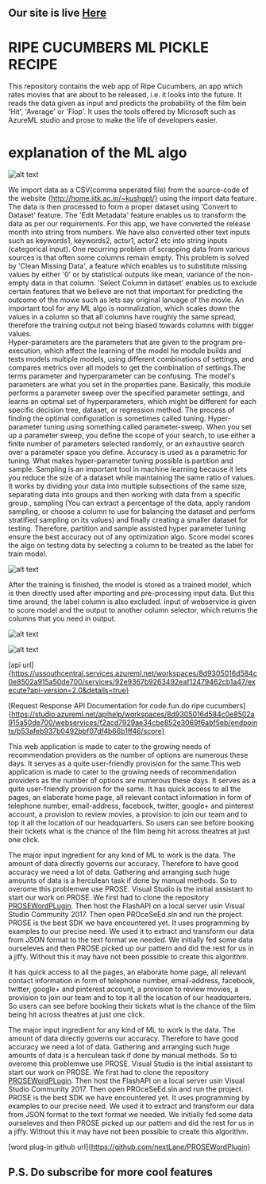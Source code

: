 ## Our site is live [Here](home.iitk.ac.in/~adimis)

# RIPE CUCUMBERS ML PICKLE RECIPE

This repository contains the web app of Ripe Cucumbers, an app which rates movies that are about to be released, i.e. it looks into the future. It reads the data given as input and predicts the probability of the film bein 'Hit', 'Average' or 'Flop'. It uses the tools offered by Microsoft such as AzureML studio and prose to make the life of developers easier.

# explanation of the ML algo

![alt text](https://i.imgur.com/QF66s2n.png)

We import data as a CSV(comma seperated file) from the source-code of the website {http://home.iitk.ac.in/~kushgpt/} using the import data feature. The data is then processed to form a proper dataset using 'Convert to Dataset' feature. The 'Edit Metadata' feature enables us to transform the data as per our requirements. For this app, we have converted the release month into string from numbers. We have also converted other text inputs such as keywords1, keywords2, actor1, actor2 etc into string inputs (categorical input). One recurring problem of scrapping data from various sources is that often some columns remain empty. This problem is solved by 'Clean Missing Data', a feature which enables us to substitute missing values by either '0' or by statistical outputs like mean, variance of the non-empty data in that column. 'Select Column in dataset' enables us to exclude certain features that we believe are not that important for predicting the outcome of the movie such as lets say original lanuage of the movie. An important tool for any ML algo is normalization, which scales down the values in a column so that all columns have roughly the same spread, therefore the training output not being biased towards columns with bigger values.  
Hyper-parameters are the parameters that are given to the program pre-execution, which affect the learning of the model he module builds and tests models multiple models, using different combinations of settings, and compares metrics over all models to get the combination of settings.The terms parameter and hyperparameter can be confusing. The model's parameters are what you set in the properties pane. Basically, this module performs a parameter sweep over the specified parameter settings, and learns an optimal set of hyperparameters, which might be different for each specific decision tree, dataset, or regression method. The process of finding the optimal configuration is sometimes called tuning. Hyper-parameter tuning using something called parameter-sweep. When you set up a parameter sweep, you define the scope of your search, to use either a finite number of parameters selected randomly, or an exhaustive search over a parameter space you define. Accuracy is used as a parametric for tuning.
What makes hyper-parameter tuning possible is partition and sample. Sampling is an important tool in machine learning because it lets you reduce the size of a dataset while maintaining the same ratio of values. It works by dividing your data into multiple subsections of the same size, separating data into groups and then working with data from a specific group., sampling (You can extract a percentage of the data, apply random sampling, or choose a column to use for balancing the dataset and perform stratified sampling on its values) and finally creating a smaller dataset for testing. Therefore, partition and sample assisted hyper parameter tuning ensure the best accuracy out of any optimization algo. Score model scores the algo on testing data by selecting a column to be treated as the label for train model.

![alt text](https://i.imgur.com/7OfV0ID.png)

After the training is finished, the model is stored as a trained model, which is then directly used after importing and pre-processing input data. But this time around, the label column is also excluded. Input of webservice is given to score model and the output to another column selector, which returns the columns that you need in output.

![alt text](https://i.imgur.com/ps1Szzf.png)

![alt text](https://i.imgur.com/mWzrdsa.png)

[api url]{https://ussouthcentral.services.azureml.net/workspaces/8d9305016d584c0e8502a915a50de700/services/92e9367b9263492eaf12479462cb1a47/execute?api-version=2.0&details=true}

[Request Response API Documentation for code.fun.do ripe cucumbers]{https://studio.azureml.net/apihelp/workspaces/8d9305016d584c0e8502a915a50de700/webservices/f2acd7929ae34cbe852e3069f6abf5eb/endpoints/b53afeb937b0492bbf07df4b66b1ff46/score}


This web application is made to cater to the growing needs of recommendation providers as the number of options are numerous these days. It serves as a quite user-friendly provision for the same.This web application is made to cater to the growing needs of recommendation providers as the number of options are numerous these days. It serves as a quite user-friendly provision for the same.
It has quick access to all the pages, an elaborate home page, all relevant contact information in form of telephone number, email-address, facebook, twitter, google+ and pinterest account, a provision to review movies, a provision to join our team and to top it all the location of our headquarters.
So users can see before booking their tickets what is the chance of the film being hit across theatres at just one click.

The major input ingredient for any kind of ML to work is the data. The amount of data directly governs our accuracy. Therefore to have good accuracy we need a lot of data. Gathering and arranging such huge amounts of data is a herculean task if done by manual methods. So to overome this problemwe use PROSE.
Visual Studio is the initial assistant to start our work on PROSE. We first had to clone the repository [PROSEWordPLugin](https://github.com/nextLane/PROSEWordPlugin). Then host the FlashAPI on a local server usin Visual Studio Community 2017. Then open PROceSeEd.sln and run the project.
PROSE is the best SDK we have encountered yet. It uses programming by examples to our precise need. We used it to extract and transform our data from JSON format to the text format we needed. We initially fed some data ourseleves and then PROSE picked up our pattern and did the rest for us in a jiffy. Without this it may have not been possible to create this algorithm.

 
It has quick access to all the pages, an elaborate home page, all relevant contact information in form of telephone number, email-address, facebook, twitter, google+ and pinterest account, a provision to review movies, a provision to join our team and to top it all the location of our headquarters.
So users can see before booking their tickets what is the chance of the film being hit across theatres at just one click.

The major input ingredient for any kind of ML to work is the data. The amount of data directly governs our accuracy. Therefore to have good accuracy we need a lot of data. Gathering and arranging such huge amounts of data is a herculean task if done by manual methods. So to overome this problemwe use PROSE.
Visual Studio is the initial assistant to start our work on PROSE. We first had to clone the repository [PROSEWordPLugin](https://github.com/nextLane/PROSEWordPlugin). Then host the FlashAPI on a local server usin Visual Studio Community 2017. Then open PROceSeEd.sln and run the project.
PROSE is the best SDK we have encountered yet. It uses programming by examples to our precise need. We used it to extract and transform our data from JSON format to the text format we needed. We initially fed some data ourseleves and then PROSE picked up our pattern and did the rest for us in a jiffy. Without this it may have not been possible to create this algorithm.

[word plug-in github url]{https://github.com/nextLane/PROSEWordPlugin}


## P.S. Do subscribe for more cool features

